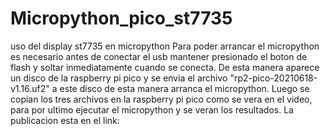# Micropython_pico_st7735
uso del display st7735 en micropython
Para poder arrancar el micropython es necesario antes de conectar el usb mantener presionado el boton de flash y soltar inmediatamente cuando se conecta.
De esta manera aparece un disco de la raspberry pi pico y se envia el archivo "rp2-pico-20210618-v1.16.uf2" a este disco de esta manera arranca el micropython.
Luego se copian los tres archivos en la raspberry pi pico como se vera en el video, para por ultimo ejecutar el micropython y se veran los resultados.
La publicacion esta en el link:
